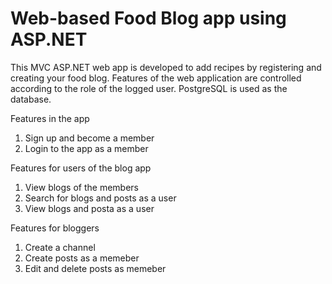 # Web-based Food Blog app using ASP.NET

This MVC ASP.NET web app is developed to add recipes by registering and creating your food blog. Features of the web application are controlled according to the role of the logged user. PostgreSQL is used as the database.

Features in the app
1. Sign up and become a member
2. Login to the app as a member

Features for users of the blog app
1. View blogs of the members
2. Search for blogs and posts as a user
3. View blogs and posta as a user

Features for bloggers
1. Create a channel
2. Create posts as a memeber
3. Edit and delete posts as memeber
